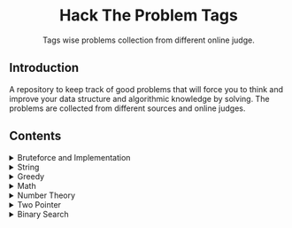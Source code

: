 <h1 align="center">Hack The Problem Tags</h1>
<p align="center">Tags wise problems collection from different online judge.</p>

## Introduction

<p>
A repository to keep track of good problems that will force you to think and improve your data structure and algorithmic knowledge by solving. The problems are collected from different sources and online judges.
</p>

## Contents

<details> 
    <summary> Bruteforce and Implementation</summary>
    <table>
        <thead>
            <th>#</th> 
            <th>Title</th> 
            <th>Online Judge</th>
            <th>Problem Link</th> 
            <th>Level</th> 
            <th>Solution</th>
        </thead>
        <tbody>
            <tr>
                <td>1</td> <td>K-String</td> <td>Codeforces</td>
                <td> <a href="https://codeforces.com/contest/230/problem/A">K-String</a> </td> <td>Level-2</td>
                <td><a href="./Implementation/k-string.cpp">GNU C++17</a></td>
            </tr>
            <tr>
                <td>2</td> <td>Airport</td> <td>Codeforces</td>
                <td> <a href="https://codeforces.com/contest/218/problem/B">Airport</a> </td> <td>Level-2</td>
                <td><a href="./Implementation/airport.cpp">GNU C++17</a></td>
            </tr>
            <tr>
                <td>3</td> <td>Kitahara Haruki's Gift</td> <td>Codeforces</td>
                <td> <a href="https://codeforces.com/problemset/problem/433/A">Kitahara Haruki's Gift</a> </td> <td>Level-2</td>
                <td><a href="./Implementation/kitahara-haruki-gift.cpp">GNU C++17</a></td>
            </tr>
            <tr>
                <td>4</td> <td>Stone Age Problem</td> <td>Codeforces</td>
                <td> <a href="https://codeforces.com/contest/1679/problem/B">Stone Age Problem</a> </td> <td>Level-2</td>
                <td><a href="./Implementation/stone-age-problem.cpp">GNU C++17</a></td>
            </tr>
            <tr>
                <td>5</td> <td>Big Segment</td> <td>Codeforces</td>
                <td> <a href="https://codeforces.com/contest/242/problem/B">Big Segment</a> </td> <td>Level-2</td>
                <td><a href="./Implementation/big-segment.cpp">GNU C++14</a></td>
            </tr>
            <tr>
                <td>6</td> <td>Game with Cards</td> <td>Codeforces</td>
                <td> <a href="https://codeforces.com/contest/1681/problem/A">Game with Cards</a> </td> <td>Level-2</td>
                <td><a href="./Implementation/game-with-cards.cpp">GNU C++14</a></td>
            </tr>
            <tr>
                <td>7</td> <td>Cards with Numbers</td> <td>Codeforces</td>
                <td> <a href="https://codeforces.com/problemset/problem/254/A">Cards with Numbers</a> </td> <td>Level-3</td>
                <td><a href="./Implementation/cards-with-numbers.cpp">GNU C++14</a></td>
            </tr>
            <tr>
                <td>8</td> <td>Fence</td> <td>Codeforces</td>
                <td> <a href="https://codeforces.com/problemset/problem/363/B">Fence</a> </td> <td>Level-3</td>
                <td><a href="./Implementation/fence.cpp">GNU C++14</a></td>
            </tr>
            <tr>
                <td>9</td> <td>IQ Test</td> <td>Codeforces</td>
                <td> <a href="https://codeforces.com/problemset/problem/166/A">IQ Test</a> </td> <td>Level-3</td>
                <td><a href="./Implementation/iq-test.cpp">GNU C++14</a></td>
            </tr>
            <tr>
                <td>10</td> <td>Kuriyama Mirai's Stones</td> <td>Codeforces</td>
                <td> <a href="https://codeforces.com/contest/433/problem/B">Kuriyama Mirai's Stones</a> </td> <td>Level-3</td>
                <td><a href="./Implementation/kuriyama-mirai-stones.cpp">GNU C++14</a></td>
            </tr>
            <tr>
                <td>11</td> <td>Flipping Game</td> <td>Codeforces</td>
                <td> <a href="https://codeforces.com/problemset/problem/327/A">Flipping Game</a> </td> <td>Level-3</td>
                <td><a href="./Implementation/flipping-game.cpp">GNU C++14</a></td>
            </tr>
            <tr>
                <td>12</td> <td>Path Parity</td> <td>Codechef</td>
                <td> <a href="https://www.codechef.com/START41D/problems/PATHPAR">Path Parity</a> </td> <td>Level-3</td>
                <td><a href="./Implementation/path-parity.cpp">GNU C++14</a></td>
            </tr>
            <tr>
                <td>13</td> <td>Candy Bags</td> <td>Codeforces</td>
                <td> <a href="https://codeforces.com/problemset/problem/334/A">Candy Bags</a> </td> <td>Level-3</td>
                <td><a href="./Implementation/candy-bags.cpp">GNU C++14</a></td>
            </tr>
            <tr>
                <td>14</td> <td>Lunch Rush</td> <td>Codeforces</td>
                <td> <a href="https://codeforces.com/contest/276/problem/A">Lunch Rush</a> </td> <td>Level-3</td>
                <td><a href="./Implementation/lunch-rush.cpp">GNU C++14</a></td>
            </tr>
            <tr>
                <td>15</td> <td>Cakeminator</td> <td>Codeforces</td>
                <td> <a href="https://codeforces.com/problemset/problem/330/A">Cakeminator</a> </td> <td>Level-3</td>
                <td><a href="./Implementation/cakeminator.cpp">GNU C++14</a></td>
            </tr>
            <tr>
                <td>16</td> <td>Jeff and Periods</td> <td>Codeforces</td>
                <td> <a href="https://codeforces.com/contest/352/problem/B">Jeff and Periods</a> </td> <td>Level-3</td>
                <td><a href="./Implementation/jeff-and-periods.cpp">GNU C++14</a></td>
            </tr>
            <tr>
                <td>17</td> <td>Life Without Zeros</td> <td>Codeforces</td>
                <td> <a href="https://codeforces.com/problemset/problem/75/A">Life Without Zeros</a> </td> <td>Level-3</td>
                <td><a href="./Implementation/life-without-zeros.cpp">GNU C++14</a></td>
            </tr>
            <tr>
                <td>18</td> <td>Equal Strings</td> <td>Codechef</td>
                <td> <a href="https://www.codechef.com/JUNE221D/problems/EQUALSTRING">Equal Strings</a> </td> <td>Level-3</td>
                <td><a href="./Implementation/equal-string.cpp">GNU C++14</a></td>
            </tr>
            <tr>
                <td>19</td> <td>Mystic Permutation</td> <td>Codeforces</td>
                <td> <a href="https://codeforces.com/contest/1689/problem/B">Mystic Permutation</a> </td> <td>Level-3</td>
                <td><a href="./Implementation/mystic-permutation.cpp">GNU C++14</a></td>
            </tr>
            <tr>
                <td>20</td> <td>Array</td> <td>Codeforces</td>
                <td> <a href="https://codeforces.com/contest/300/problem/A">Array</a> </td> <td>Level-3</td>
                <td><a href="./Implementation/array.cpp">GNU C++14</a></td>
            </tr>
            <tr>
                <td>21</td> <td>Sum of Digits</td> <td>Codeforces</td>
                <td> <a href="http://codeforces.com/problemset/problem/102/B">Sum of Digits</a> </td> <td>Level-3</td>
                <td><a href="./Implementation/sum-of-digits.cpp">GNU C++14</a></td>
            </tr>
            <tr>
                <td>22</td> <td>Laptops</td> <td>Codeforces</td>
                <td> <a href="https://codeforces.com/problemset/problem/456/A">Laptops</a> </td> <td>Level-3</td>
                <td><a href="./Implementation/laptops.cpp">GNU C++14</a></td>
            </tr>
            <tr>
                <td>23</td> <td>The Clock</td> <td>Codeforces</td>
                <td> <a href="https://codeforces.com/contest/1692/problem/D">The Clock</a> </td> <td>Level-3</td>
                <td><a href="./Implementation/the-clock.cpp">GNU C++14</a></td>
            </tr>
            <tr>
                <td>24</td> <td>The Attack of Knight</td> <td>CodeChef</td>
                <td> <a href="https://www.codechef.com/START44D/problems/KNIGHTATTACK">The Attack of Knight</a> </td> <td>Level-3</td>
                <td><a href="./Implementation/the-attack-of-knight.cpp">GNU C++14</a></td>
            </tr>
            <tr>
                <td>25</td> <td>The Fibonacci Segment</td> <td>Codeforces</td>
                <td> <a href="https://codeforces.com/contest/365/problem/B">The Fibonacci Segment</a> </td> <td>Level-3</td>
                <td><a href="./Implementation/the-fibonacci-segment.cpp">GNU C++14</a></td>
            </tr>
            <tr>
                <td>26</td> <td>Reversal Sorting</td> <td>CodeChef</td>
                <td> <a href="https://www.codechef.com/problems-old/REVSORT">Reversal Sorting</a> </td> <td>Level-3</td>
                <td><a href="./Implementation/reversal-sorting.cpp">GNU C++14</a></td>
            </tr>
            <tr>
                <td>27</td> <td>Sereja and Array </td> <td>Codeforces</td>
                <td> <a href="https://codeforces.com/problemset/problem/315/B">Sereja and Array </a> </td> <td>Level-3</td>
                <td><a href="./Implementation/sereja-and-array.cpp">GNU C++14</a></td>
            </tr>
            <tr>
                <td>28</td> <td>Dima and Staircase</td> <td>Codeforces</td>
                <td> <a href="https://codeforces.com/problemset/problem/272/C">Dima and Staircase</a> </td> <td>Level-3</td>
                <td><a href="./Implementation/dima-and-staircase.cpp">GNU C++14</a></td>
            </tr>
            <tr>
                <td>29</td> <td>Is this priority or parity</td> <td>CodeChef</td>
                <td> <a href="https://www.codechef.com/START41D/problems/ISPAR">Is this priority or parity</a> </td> <td>Level-3</td>
                <td><a href="./Implementation/priority-or-parity.cpp">GNU C++14</a></td>
            </tr>
            <tr>
                <td>30</td> <td>Black and White Stripe</td> <td>Codeforces</td>
                <td> <a href="https://codeforces.com/contest/1690/problem/D">Black and White Stripe</a> </td> <td>Level-3</td>
                <td><a href="./Implementation/black-white-stripe.cpp">GNU C++14</a></td>
            </tr>
            <tr>
                <td>31</td> <td>Unlucky Ticket</td> <td>Codeforces</td>
                <td> <a href="https://codeforces.com/problemset/problem/160/B">Unlucky Ticket</a> </td> <td>Level-3</td>
                <td><a href="./Implementation/unlucky-numbers.cpp">GNU C++14</a></td>
            </tr>
            <tr>
                <td>32</td> <td>Prof. Slim</td> <td>Codeforces</td>
                <td> <a href="https://codeforces.com/contest/1670/problem/A">Prof. Slim</a> </td> <td>Level-3</td>
                <td><a href="./Implementation/prof-slim.cpp">GNU C++14</a></td>
            </tr>
            <tr>
                <td>33</td> <td>Flag Day</td> <td>Codeforces</td>
                <td> <a href="https://codeforces.com/problemset/problem/357/B">Flag Day</a> </td> <td>Level-4</td>
                <td><a href="./Implementation/flag-day.cpp">GNU C++14</a></td>
            </tr>
            <tr>
                <td>34</td> <td>Sort the Array</td> <td>Codeforces</td>
                <td> <a href="https://codeforces.com/contest/451/problem/B">Sort the Array</a> </td> <td>Level-4</td>
                <td><a href="./Implementation/sort-the-array.cpp">GNU C++14</a></td>
            </tr>
            <tr>
                <td>35</td> <td>Ilya and Queries</td> <td>Codeforces</td>
                <td> <a href="https://codeforces.com/problemset/problem/313/B">Ilya and Queries</a> </td> <td>Level-4</td>
                <td><a href="./Implementation/Ilya-and-queries.cpp">GNU C++14</a></td>
            </tr>
        </tbody>
    </table>
</details>

<details> 
    <summary> String </summary>
    <table>
        <thead>
            <th>#</th> 
            <th>Title</th> 
            <th>Online Judge</th>
            <th>Problem Link</th> 
            <th>Level</th> 
            <th>Solution</th>
        </thead>
        <tbody>
            <tr>
                <td>1</td> <td>Letter</td> <td>Codeforces</td>
                <td> <a href="https://codeforces.com/contest/43/problem/B">Letter</a> </td> <td>Level-2</td>
                <td><a href="./String/letter.cpp">GNU C++14</a></td>
            </tr>
            <tr>
                <td>2</td> <td>Xenia and Divisors</td> <td>Codeforces</td>
                <td> <a href="https://codeforces.com/problemset/problem/342/A">Xenia and Divisors</a> </td> <td>Level-2</td>
                <td><a href="./String/xenia-and-divisors.cpp">GNU C++17</a></td>
            </tr>
            <tr>
                <td>3</td> <td>Zero Ones Equal One Zeros</td> <td>CodeChef</td>
                <td> <a href="https://www.codechef.com/LTIME109D/problems/ZOOZ">Zero Ones Equal One Zeros</a> </td> <td>Level-2</td>
                <td><a href="./String/zero-one-equal.cpp">GNU C++14</a></td>
            </tr>
            <tr>
                <td>4</td> <td>Palindrome Problem</td> <td>CodeChef</td>
                <td> <a href="https://www.codechef.com/problems-old/MAKEPALAGAIN">Palindrome Problem</a> </td> <td>Level-2</td>
                <td><a href="./String/yet-another-palindrome-making-problem.cpp">GNU C++14</a></td>
            </tr>
        </tbody>
    </table>
</details>

<details> 
    <summary> Greedy </summary>
    <table>
        <thead>
            <th>#</th> 
            <th>Title</th> 
            <th>Online Judge</th>
            <th>Problem Link</th> 
            <th>Level</th> 
            <th>Solution</th>
        </thead>
        <tbody>
            <tr>
                <td>1</td> <td>Chewbaсca and Number</td> <td>Codeforces</td>
                <td> <a href="https://codeforces.com/contest/514/problem/A">Chewbaсca and Number</a> </td> <td>Level-1</td>
                <td><a href="./Greedy/chewbaсca-and-number.cpp">GNU C++17</a></td>
            </tr>
            <tr>
                <td>2</td> <td>Dragons</td> <td>Codeforces</td>
                <td> <a href="https://codeforces.com/contest/230/problem/A">Dragons</a> </td> <td>Level-2</td>
                <td><a href="./Greedy/dragons.cpp">GNU C++17</a></td>
            </tr>
            <tr>
                <td>3</td> <td>Little Girl and Game</td> <td>Codeforces</td>
                <td> <a href="https://codeforces.com/problemset/problem/276/B">Little Girl and Game</a> </td> <td>Level-2</td>
                <td><a href="./Greedy/little-girl-and-game.cpp">GNU C++17</a></td>
            </tr>
            <tr>
                <td>4</td> <td>Beat The Odds</td> <td>Codeforces</td>
                <td> <a href="https://codeforces.com/contest/1691/problem/A">Beat The Odds</a> </td> <td>Level-2</td>
                <td><a href="./Greedy/beat-the-odds.cpp">GNU C++17</a></td>
            </tr>
            <tr>
                <td>5</td> <td>Building Permutation</td> <td>Codeforces</td>
                <td> <a href="https://codeforces.com/contest/285/problem/C">Building Permutation</a> </td> <td>Level-3</td>
                <td><a href="./Greedy/building-permutation.cpp">GNU C++17</a></td>
            </tr>
            <tr>
                <td>6</td> <td>Robots</td> <td>Codeforces</td>
                <td> <a href="https://codeforces.com/contest/1680/problem/B">Robots</a> </td> <td>Level-3</td>
                <td><a href="./Greedy/robots.cpp">GNU C++14</a></td>
            </tr>
            <tr>
                <td>7</td> <td>Array Decrements</td> <td>Codeforces</td>
                <td> <a href="https://codeforces.com/contest/1690/problem/B">Array Decrements </a> </td> <td>Level-3</td>
                <td><a href="./Greedy/array-decrements.cpp">GNU C++14</a></td>
            </tr>
            <tr>
                <td>8</td> <td>Roma and Changing Signs</td> <td>Codeforces</td>
                <td> <a href="https://codeforces.com/contest/262/problem/B">Roma and Changing Signs </a> </td> <td>Level-3</td>
                <td><a href="./Greedy/roma-and-changing-signs.cpp">GNU C++14</a></td>
            </tr>
            <tr>
                <td>9</td> <td>Shoe Shuffling</td> <td>Codeforces</td>
                <td> <a href="https://codeforces.com/contest/1691/problem/B">Shoe Shuffling </a> </td> <td>Level-3</td>
                <td><a href="./Greedy/shoe-shuffling.cpp">GNU C++14</a></td>
            </tr>
            <tr>
                <td>10</td> <td>Appleman and Card Game</td> <td>Codeforces</td>
                <td> <a href="https://codeforces.com/problemset/problem/462/B">Appleman and Card Game </a> </td> <td>Level-3</td>
                <td><a href="./Greedy/appleman-card-game.cpp">GNU C++14</a></td>
            </tr>
            <tr>
                <td>11</td> <td>Mystic Permutation</td> <td>Codeforces</td>
                <td> <a href="https://codeforces.com/contest/1689/problem/B">Mystic Permutation </a> </td> <td>Level-3</td>
                <td><a href="./Greedy/mystic-permutation.cpp">GNU C++14</a></td>
            </tr>
            <tr>
                <td>12</td> <td>TL</td> <td>Codeforces</td>
                <td> <a href="https://codeforces.com/problemset/problem/350/A">TL</a></td> <td>Level-3</td>
                <td><a href="./Greedy/tl.cpp">GNU C++14</a></td>
            </tr>
            <tr>
                <td>13</td> <td>Fixing Typos</td> <td>Codeforces</td>
                <td> <a href="https://codeforces.com/contest/363/problem/C">Fixing Typos</a></td> <td>Level-3</td>
                <td><a href="./Greedy/fixing-typos.cpp">GNU C++14</a></td>
            </tr>
        </tbody>
    </table>
</details>

<details> 
    <summary> Math </summary>
    <table>
        <thead>
            <th>#</th> 
            <th>Title</th> 
            <th>Online Judge</th>
            <th>Problem Link</th> 
            <th>Level</th> 
            <th>Solution</th>
        </thead>
        <tbody>
            <tr>
                <td>1</td> <td>Yaroslav and Permutations</td> <td>Codeforces</td>
                <td> <a href="https://codeforces.com/contest/296/problem/A">Yaroslav and Permutations</a> </td> <td>Level-2</td>
                <td><a href="./Math/yaroslav-permutation.cpp">GNU C++14</a></td>
            </tr>
            <tr>
                <td>2</td> <td>Sum of Round Numbers</td> <td>Codeforces</td>
                <td> <a href="https://codeforces.com/contest/1352/problem/A">Sum of Round Numbers</a> </td> <td>Level-2</td>
                <td><a href="./Math/sum-of-round-numbers.cpp">GNU C++14</a></td>
            </tr>
            <tr>
                <td>3</td> <td>Increase and deceease</td> <td>Codeforces</td>
                <td> <a href="https://codeforces.com/contest/246/problem/B">Increase and deceease</a> </td> <td>Level-3</td>
                <td><a href="./Math/increase-decrease.cpp">GNU C++14</a></td>
            </tr>
            <tr>
                <td>4</td> <td>Domino</td> <td>Codeforces</td>
                <td> <a href="https://codeforces.com/problemset/problem/353/A">Domino</a> </td> <td>Level-3</td>
                <td><a href="./Math/domino.cpp">GNU C++14</a></td>
            </tr>
            <tr>
                <td>5</td> <td>3SUM</td> <td>Codeforces</td>
                <td> <a href="https://codeforces.com/contest/1692/problem/F">3SUM</a> </td> <td>Level-3</td>
                <td><a href="./Math/3sum.cpp">GNU C++14</a></td>
            </tr>
            <tr>
                <td>6</td> <td>Palindromic Numbers</td> <td>Codeforces</td>
                <td> <a href="https://codeforces.com/contest/1700/problem/B">Palindromic Numbers</a> </td> <td>Level-3</td>
                <td><a href="./Math/palindromic-numbers.cpp">GNU C++14</a></td>
            </tr>
            <tr>
                <td>7</td> <td>Reduce to zero</td> <td>CodeChef</td>
                <td> <a href="https://www.codechef.com/JUNE221D/problems/RED0">Reduce to zero</a> </td> <td>Level-3</td>
                <td><a href="./Math/reduce-to-zero.cpp">GNU C++14</a></td>
            </tr>
            <tr>
                <td>8</td> <td>Difference of GCDs</td> <td>Codeforces</td>
                <td> <a href="https://codeforces.com/contest/1708/problem/B">Difference of GCDs</a> </td> <td>Level-3</td>
                <td><a href="./Math/difference-of-GCD.cpp">GNU C++14</a></td>
            </tr>
            <tr>
                <td>9</td> <td>Adding Digits</td> <td>Codeforces</td>
                <td> <a href="https://codeforces.com/contest/260/problem/A">Adding Digits</a> </td> <td>Level-4</td>
                <td><a href="./Math/adding-digits.cpp">GNU C++14</a></td>
            </tr>
            <tr>
                <td>10</td> <td>Ciel and Flowers</td> <td>Codeforces</td>
                <td> <a href="https://codeforces.com/problemset/problem/322/B">Ciel and Flowers</a> </td> <td>Level-4</td>
                <td><a href="./Math/ceil-and-flower.cpp">GNU C++14</a></td>
            </tr>
        </tbody>
    </table>
</details>

<details> 
    <summary> Number Theory </summary>
    <table>
        <thead>
            <th>#</th> 
            <th>Title</th> 
            <th>Online Judge</th>
            <th>Problem Link</th> 
            <th>Level</th> 
            <th>Solution</th>
        </thead>
        <tbody>
            <tr>
                <td>1</td> <td>T-Primes</td> <td>Codeforces</td>
                <td> <a href="https://codeforces.com/contest/230/problem/B">T-Primes</a> </td> <td>Level-2</td>
                <td><a href="./Number-Theory/t-primes.cpp">GNU C++14</a></td>
            </tr>
            <tr>
                <td>2</td> <td>Divisible by i</td> <td>CodeChef</td>
                <td> <a href="https://www.codechef.com/JUNE221D/problems/DIVBYI">Divisible by i</a> </td> <td>Level-3</td>
                <td><a href="./Number-Theory/t-primes.cpp">GNU C++14</a></td>
            </tr>
            <tr>
                <td>3</td> <td>Jogging</td> <td>CodeChef</td>
                <td> <a href="https://www.codechef.com/START44D/problems/JOGGING">Jogging</a> </td> <td>Level-3</td>
                <td><a href="./Number-Theory/jogging.cpp">GNU C++14</a></td>
            </tr>
            <tr>
                <td>4</td> <td>Possible GCD</td> <td>CodeChef</td>
                <td> <a href="https://www.codechef.com/JUNE221D/problems/DISTGCD/">Possible GCD</a> </td> <td>Level-3</td>
                <td><a href="./Number-Theory/possible-gcd.cpp">GNU C++14</a></td>
            </tr>
            <tr>
                <td>5</td> <td>Easy Number Challenge</td> <td>Codeforces</td>
                <td> <a href="https://codeforces.com/problemset/problem/236/B">Easy Number Challenge</a> </td> <td>Level-3</td>
                <td><a href="./Number-Theory/easy-number-challenge.cpp">GNU C++14</a></td>
            </tr>
            <tr>
                <td>6</td> <td>Fox Dividing Cheese</td> <td>Codeforces</td>
                <td> <a href="https://codeforces.com/problemset/problem/371/B">Fox Dividing Cheese</a> </td> <td>Level-4</td>
                <td><a href="./Number-Theory/fox-dividing-cheese.cpp">GNU C++14</a></td>
            </tr>
            <tr>
                <td>7</td> <td>Little Dima and Equation</td> <td>Codeforces</td>
                <td> <a href="https://codeforces.com/contest/460/problem/B">Little Dima and Equation</a> </td> <td>Level-4</td>
                <td><a href="./Number-Theory/little-dima-and-equation.cpp">GNU C++14</a></td>
            </tr>
            <tr>
                <td>8</td> <td>Prime Matrix</td> <td>Codeforces</td>
                <td> <a href="https://codeforces.com/contest/271/problem/B">Prime Matrix</a> </td> <td>Level-4</td>
                <td><a href="./Number-Theory/prime-matrix.cpp">GNU C++14</a></td>
            </tr>
        </tbody>
    </table>
</details>

<details> 
    <summary> Two Pointer </summary>
    <table>
        <thead>
            <th>#</th> 
            <th>Title</th> 
            <th>Online Judge</th>
            <th>Problem Link</th> 
            <th>Level</th> 
            <th>Solution</th>
        </thead>
        <tbody>
            <tr>
                <td>1</td> <td>2^Sort</td> <td>Codeforces</td>
                <td> <a href="https://codeforces.com/contest/1692/problem/G">2^Sort</a> </td> <td>Level-3</td>
                <td><a href="./Two-Pointer/2sort.cpp">GNU C++14</a></td>
            </tr>
        </tbody>
    </table>
</details>

<details> 
    <summary> Binary Search </summary>
    <table>
        <thead>
            <th>#</th> 
            <th>Title</th> 
            <th>Online Judge</th>
            <th>Problem Link</th> 
            <th>Level</th> 
            <th>Solution</th>
        </thead>
        <tbody>
            <tr>
                <td>1</td> <td>Rank List</td> <td>Codeforces</td>
                <td> <a href="https://codeforces.com/problemset/problem/166/A">Rank List</a> </td> <td>Level-3</td>
                <td><a href="./Binary-Search/rank-list.cpp">GNU C++14</a></td>
            </tr>
            <tr>
                <td>2</td> <td>Hamburgers</td> <td>Codeforces</td>
                <td> <a href="https://codeforces.com/problemset/problem/371/C">Hamburgers</a> </td> <td>Level-4</td>
                <td><a href="./Binary-Search/hamburgers.cpp">GNU C++14</a></td>
            </tr>
            <tr>
                <td>3</td> <td>Eating Queries</td> <td>Codeforces</td>
                <td> <a href="https://codeforces.com/contest/1676/problem/E">Eating Queries</a> </td> <td>Level-4</td>
                <td><a href="./Binary-Search/eating-queries.cpp">GNU C++14</a></td>
            </tr>
        </tbody>
    </table>
</details>


